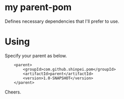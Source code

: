 # my parent-pom

Defines necessary dependencies that I'll prefer to use.

# Using

Specify your parent as below.

```
    <parent>
        <groupId>com.github.shinpei.pom</groupId>
        <artifactId>parent</artifactId>
        <version>1.0-SNAPSHOT</version>
    </parent>
```


Cheers.